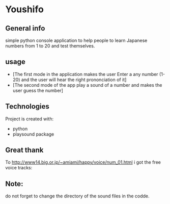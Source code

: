 # Youshifo 

## General info
simple python console application to help people to learn Japanese numbers from 1 to 20 and test themselves.

## usage
* [The first mode in the application makes the user Enter a any number (1-20) and the user will hear the right prononciation of it]
* [The second mode of the app play a sound of a number and makes the user guess the number]

	
## Technologies
Project is created with:
* python
* playsound package

	
## Great thank
To http://www14.big.or.jp/~amiami/happy/voice/num_01.html  i got the free voice tracks:

## Note:
do not forget to change the directory of the sound files in the codde.

